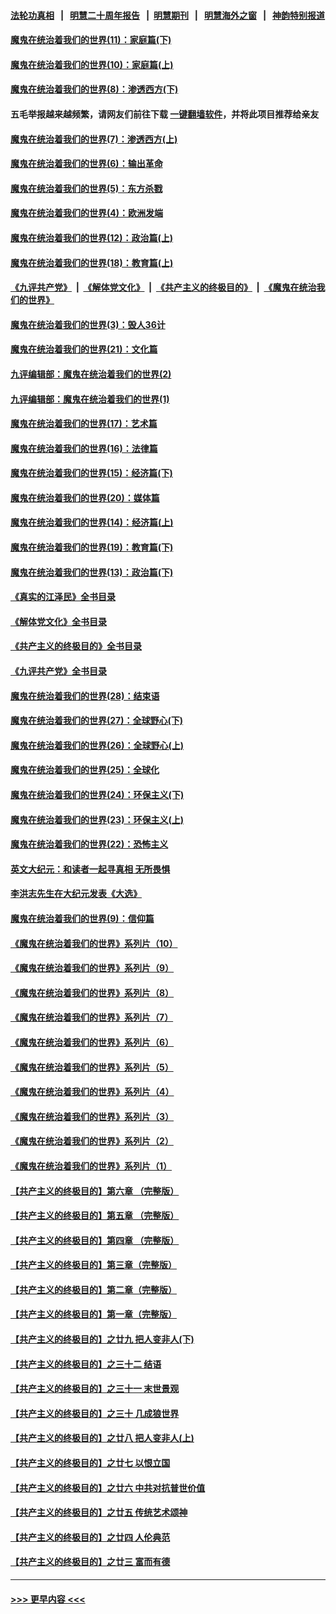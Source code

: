 #### [法轮功真相](https://github.com/gfw-breaker/truth/blob/master/README.md?t=0) &nbsp;&nbsp;|&nbsp;&nbsp; [明慧二十周年报告](https://github.com/gfw-breaker/mh-reports/blob/master/README.md?t=0) &nbsp;&nbsp;|&nbsp;&nbsp;[明慧期刊](https://github.com/gfw-breaker/mh-qikan) &nbsp;&nbsp;|&nbsp;&nbsp; [明慧海外之窗](https://github.com/gfw-breaker/mh-news/blob/master/README.md?t=0) &nbsp;&nbsp;|&nbsp;&nbsp; [神韵特别报道](https://github.com/gfw-breaker/mh-news/blob/master/shenyun.md?t=0)
#### [魔鬼在统治着我们的世界(11)：家庭篇(下)](../pages/nsc422/n10440961.md?t=11200950) 
#### [魔鬼在统治着我们的世界(10)：家庭篇(上)](../pages/nsc422/n10435448.md?t=11200950) 
#### [魔鬼在统治着我们的世界(8)：渗透西方(下)](../pages/nsc422/n10429603.md?t=11200950) 
#### 五毛举报越来越频繁，请网友们前往下载 [一键翻墙软件](https://github.com/gfw-breaker/ssr-accounts)，并将此项目推荐给亲友
#### [魔鬼在统治着我们的世界(7)：渗透西方(上)](../pages/nsc422/n10426013.md?t=11200950) 
#### [魔鬼在统治着我们的世界(6)：输出革命](../pages/nsc422/n10421536.md?t=11200950) 
#### [魔鬼在统治着我们的世界(5)：东方杀戮](../pages/nsc422/n10417707.md?t=11200950) 
#### [魔鬼在统治着我们的世界(4)：欧洲发端](../pages/nsc422/n10414890.md?t=11200950) 
#### [魔鬼在统治着我们的世界(12)：政治篇(上)](../pages/nsc422/n10444576.md?t=11200950) 
#### [魔鬼在统治着我们的世界(18)：教育篇(上)](../pages/nsc422/n10526970.md?t=11200950) 
#### [《九评共产党》](https://github.com/begood0513/9ping.md/blob/master/README.md) &nbsp;|&nbsp; [《解体党文化》](../../../../jtdwh.md/blob/master/README.md)  &nbsp;|&nbsp; [《共产主义的终极目的》](../../../../gczydzjmd.md/blob/master/README.md) &nbsp;|&nbsp; [《魔鬼在统治我们的世界》](../../../../mgztzwmdsj.md/blob/master/README.md) 
#### [魔鬼在统治着我们的世界(3)：毁人36计](../pages/nsc422/n10411583.md?t=11200950) 
#### [魔鬼在统治着我们的世界(21)：文化篇](../pages/nsc422/n10597706.md?t=11200950) 
#### [九评编辑部：魔鬼在统治着我们的世界(2)](../pages/nsc422/n10410036.md?t=11200950) 
#### [九评编辑部：魔鬼在统治着我们的世界(1)](../pages/nsc422/n10406825.md?t=11200950) 
#### [魔鬼在统治着我们的世界(17)：艺术篇](../pages/nsc422/n10499093.md?t=11200950) 
#### [魔鬼在统治着我们的世界(16)：法律篇](../pages/nsc422/n10485969.md?t=11200950) 
#### [魔鬼在统治着我们的世界(15)：经济篇(下)](../pages/nsc422/n10469975.md?t=11200950) 
#### [魔鬼在统治着我们的世界(20)：媒体篇](../pages/nsc422/n10586579.md?t=11200950) 
#### [魔鬼在统治着我们的世界(14)：经济篇(上)](../pages/nsc422/n10457370.md?t=11200950) 
#### [魔鬼在统治着我们的世界(19)：教育篇(下)](../pages/nsc422/n10564808.md?t=11200950) 
#### [魔鬼在统治着我们的世界(13)：政治篇(下)](../pages/nsc422/n10448270.md?t=11200950) 
#### [《真实的江泽民》全书目录](../pages/nsc422/n13721399.md?t=11200950) 
#### [《解体党文化》全书目录](../pages/nsc422/n13721157.md?t=11200950) 
#### [《共产主义的终极目的》全书目录](../pages/nsc422/n13721048.md?t=11200950) 
#### [《九评共产党》全书目录](../pages/nsc422/n13708085.md?t=11200950) 
#### [魔鬼在统治着我们的世界(28)：结束语](../pages/nsc422/n10936246.md?t=11200950) 
#### [魔鬼在统治着我们的世界(27)：全球野心(下)](../pages/nsc422/n10928319.md?t=11200950) 
#### [魔鬼在统治着我们的世界(26)：全球野心(上)](../pages/nsc422/n10900318.md?t=11200950) 
#### [魔鬼在统治着我们的世界(25)：全球化](../pages/nsc422/n10788205.md?t=11200950) 
#### [魔鬼在统治着我们的世界(24)：环保主义(下)](../pages/nsc422/n10695307.md?t=11200950) 
#### [魔鬼在统治着我们的世界(23)：环保主义(上)](../pages/nsc422/n10688613.md?t=11200950) 
#### [魔鬼在统治着我们的世界(22)：恐怖主义](../pages/nsc422/n10614727.md?t=11200950) 
#### [英文大纪元：和读者一起寻真相 无所畏惧](../pages/nsc422/n12542027.md?t=11200950) 
#### [李洪志先生在大纪元发表《大选》](../pages/nsc422/n12534746.md?t=11200950) 
#### [魔鬼在统治着我们的世界(9)：信仰篇](../pages/nsc422/n10432159.md?t=11200950) 
#### [《魔鬼在统治着我们的世界》系列片（10）](../pages/nsc422/n12292670.md?t=11200950) 
#### [《魔鬼在统治着我们的世界》系列片（9）](../pages/nsc422/n12290859.md?t=11200950) 
#### [《魔鬼在统治着我们的世界》系列片（8）](../pages/nsc422/n12287445.md?t=11200950) 
#### [《魔鬼在统治着我们的世界》系列片（7）](../pages/nsc422/n12283425.md?t=11200950) 
#### [《魔鬼在统治着我们的世界》系列片（6）](../pages/nsc422/n12282314.md?t=11200950) 
#### [《魔鬼在统治着我们的世界》系列片（5）](../pages/nsc422/n12281419.md?t=11200950) 
#### [《魔鬼在统治着我们的世界》系列片（4）](../pages/nsc422/n12274024.md?t=11200950) 
#### [《魔鬼在统治着我们的世界》系列片（3）](../pages/nsc422/n12271322.md?t=11200950) 
#### [《魔鬼在统治着我们的世界》系列片（2）](../pages/nsc422/n12269049.md?t=11200950) 
#### [《魔鬼在统治着我们的世界》系列片（1）](../pages/nsc422/n12267575.md?t=11200950) 
#### [【共产主义的终极目的】第六章 （完整版）](../pages/nsc422/n11428913.md?t=11200950) 
#### [【共产主义的终极目的】第五章 （完整版）](../pages/nsc422/n11428912.md?t=11200950) 
#### [【共产主义的终极目的】第四章 （完整版）](../pages/nsc422/n11428907.md?t=11200950) 
#### [【共产主义的终极目的】第三章（完整版）](../pages/nsc422/n11428848.md?t=11200950) 
#### [【共产主义的终极目的】第二章（完整版）](../pages/nsc422/n11428831.md?t=11200950) 
#### [【共产主义的终极目的】第一章（完整版）](../pages/nsc422/n11417651.md?t=11200950) 
#### [【共产主义的终极目的】之廿九 把人变非人(下)](../pages/nsc422/n11344140.md?t=11200950) 
#### [【共产主义的终极目的】之三十二 结语](../pages/nsc422/n11360535.md?t=11200950) 
#### [【共产主义的终极目的】之三十一 末世景观](../pages/nsc422/n11351129.md?t=11200950) 
#### [【共产主义的终极目的】之三十 几成狼世界](../pages/nsc422/n11348280.md?t=11200950) 
#### [【共产主义的终极目的】之廿八 把人变非人(上)](../pages/nsc422/n11340492.md?t=11200950) 
#### [【共产主义的终极目的】之廿七 以恨立国](../pages/nsc422/n11336944.md?t=11200950) 
#### [【共产主义的终极目的】之廿六 中共对抗普世价值](../pages/nsc422/n11324785.md?t=11200950) 
#### [【共产主义的终极目的】之廿五 传统艺术颂神](../pages/nsc422/n11296396.md?t=11200950) 
#### [【共产主义的终极目的】之廿四 人伦典范](../pages/nsc422/n11296397.md?t=11200950) 
#### [【共产主义的终极目的】之廿三 富而有德](../pages/nsc422/n11283598.md?t=11200950) 

----
#### [ >>> 更早内容 <<< ](../indexes/nsc422-earlier.md)
